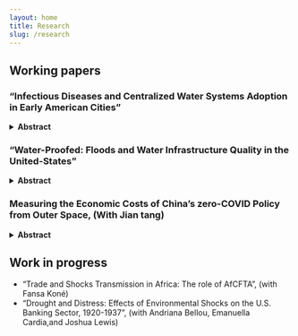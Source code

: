 ```yaml
---
layout: home
title: Research
slug: /research
---
```

## Working papers 
###   “Infectious Diseases and Centralized Water Systems Adoption in Early American Cities”
<details><summary><strong>Abstract</strong></summary>
<p>Excess mortality in urban areas was largely reduced at the beginning of the twentieth century partly due to the supply of abundant and clean water through centralized water systems. This paper studies the role of local outbreaks of infectious diseases during the nineteenth century in the adoption of centralized water systems in early American cities. Using a large corpus of archival newspaper data from 1800 to 1896, I construct a novel measure of city-level outbreaks of yellow fever, cholera, and typhoid fever. Results indicate that (1) infectious disease local outbreaks led to an increase in the number of waterworks constructed by cities and were pivotal in the decision to construct around 12% of waterworks in operation by 1897; (2) Cities’ response to typhoid outbreaks was twice as large as that following yellow fever or cholera outbreaks. (3) Private companies constructed more new waterworks after local outbreaks while local governments operated more improvements and extensions of existing public waterworks as well as takeovers of private water companies. Finally, I discuss the potential role of various socio-demographic factors.</p>
</details>

###   “Water-Proofed: Floods and Water Infrastructure Quality in the United-States”
<details><summary><strong>Abstract</strong></summary>
<p>This paper studies the role of water infrastructure as a means of adaptation to climate change. 
Specifically, I investigate how past investments in water infrastructure mitigate the economic effects of floods across U.S. counties. 
I construct a simple statistical framework to aggregate in a structured way detailed information on the entire population 
of rain and local flood events in the conterminous U.S. between 1996 and 2019. The analysis exploits an Amendment to the 
Clean Water Act (CWA) in 1977, as an exogenous shifter in sewer system quality, to identify its effect on flood occurrence. 
Results indicate that, absent restrictions imposed by the Amendment, the number of damaging floods occurring would have been lower by 10%. 
Moreover, I estimate a flood mitigation benefit-to-cost ratio of 9 to 1 associated with an improvement in sewer systems quality,
 saving nearly $22.6 million for the average county.</p>
</details>

### Measuring the Economic Costs of China’s zero-COVID Policy from Outer Space, (With Jian tang)
<details><summary><strong>Abstract</strong></summary>
<p>
We quantify the effects of the “zero-COVID” policy using a rich set of county-level lockdown events in China and nighttime satellite imagery. 
We find that more stringent lockdowns induce a large contemporaneous decline in nightlight followed by a slow recovery, 
which happens at least two quarters after lockdown enactment. Absent widespread contagions, a county under total lockdown 
incurs on average a 6% GDP loss compared to those without restrictions. The negative effect is particularly persistent in
 service-heavy areas as opposed to manufacturing-heavy areas. There exists some evidence consistent with spillover effects near 
 counties under lockdown, but these effects are short-lived.
</p>
</details>

## Work in progress

* “Trade and Shocks Transmission in Africa: The role of AfCFTA”, (with Fansa Koné)
* “Drought and Distress: Effects of Environmental Shocks on the U.S. Banking Sector, 1920-1937”, (with Andriana Bellou, Emanuella Cardia,and Joshua Lewis)

<br />
